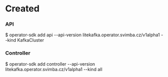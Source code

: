 
# Created

### API
$ operator-sdk add api --api-version litekafka.operator.svimba.cz/v1alpha1 --kind KafkaCluster

### Controller
$ operator-sdk add controller --api-version litekafka.operator.svimba.cz/v1alpha1 --kind all